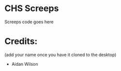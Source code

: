 # CHS Screeps

  Screeps code goes here

# Credits:
  (add your name once you have it cloned to the desktop)
- Aidan Wilson
